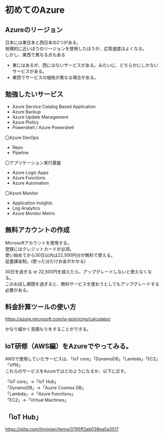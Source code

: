 # 初めてのAzure  

## Azureのリージョン  

日本には東日本と西日本の2つがある。  
地理的に近いほうのリージョンを使用したほうが、応答速度はよくなる。  
しかし、東西で異なる点もある  
- 東にはあるが、西にはないサービスがある。みたいに、どちらかにしかないサービスがある。  
- 東西でサービスの価格が異なる場合がある。  

## 勉強したいサービス  
- Azure Service Catalog Based Application  
- Azure Backup  
- Azure Update Management  
- Azure Plolicy
- Powershell / Azure Powershell  

〇Azure DevOps  
   - Repo  
   - Pipeline

〇アプリケーション実行基盤  
   - Azure Logic Apps  
   - Azure Functions  
   - Azure Automation  
 
〇Azure Monitor  
  - Application Insights  
  - Log Analytics  
  - Azure Monitor Metric  

## 無料アカウントの作成  

Microsoftアカウントを使用する。  
登録にはクレジットカードが必須。  
使い始めてから30日以内は22,500円分が無料で使える。  
従量課金制。(使った分だけお金がかかる)  

30日を過ぎる or 22,500円を超えたら、アップグレードしないと使えなくなる。  
このお試し期間を過ぎると、無料サービスを使おうとしてもアップグレードする必要がある。  

## 料金計算ツールの使い方  

https://azure.microsoft.com/ja-jp/pricing/calculator/  

かなり細かく見積もりをすることができる。  

## IoT研修（AWS編）をAzureでやってみる。  

AWSで使用していたサービスは、「IoT core」「DynamoDB」「Lambda」「EC2」「VPN」  
これらのサービスをAzureではどのようになるか、以下に示す。  
 
「IoT core」→「IoT Hub」  
「DynamoDB」→「Auzre Cosmos DB」  
「Lambda」→「Azure Functions」  
「EC2」→「Virtual Machines」  

## 「IoT Hub」  

https://qiita.com/linyixian/items/0795ff2ab038ea0a3517